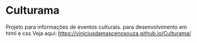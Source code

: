 # Culturama
Projeto para informações de eventos culturais.
para desenvolvimento em html e css
Veja aqui: https://viniciusdamascenosouza.github.io/Culturama/
